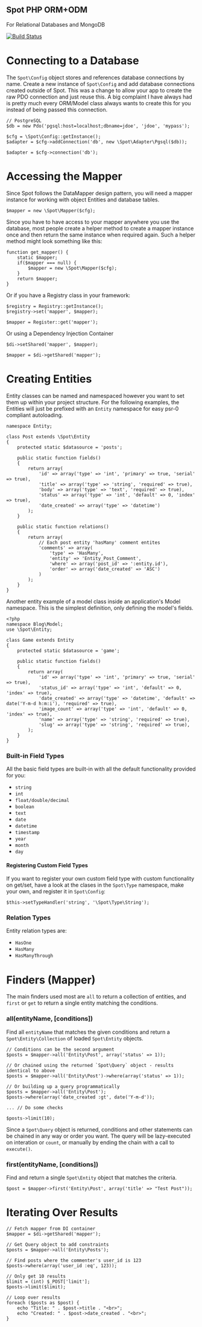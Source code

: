 Spot PHP ORM+ODM
----------------
For Relational Databases and MongoDB

[![Build Status](https://www.travis-ci.org/brandonlamb/Spot.png?branch=master)](https://www.travis-ci.org/brandonlamb/Spot)

Connecting to a Database
========================
The `Spot\Config` object stores and references database connections by name.
Create a new instance of `Spot\Config` and add database connections created outside
of Spot. This was a change to allow your app to create the raw PDO connection and
just reuse this. A big complaint I have always had is pretty much every ORM/Model
class always wants to create this for you instead of being passed this connection.

```
// PostgreSQL
$db = new Pdo('pgsql:host=localhost;dbname=jdoe', 'jdoe', 'mypass');

$cfg = \Spot\Config::getInstance();
$adapter = $cfg->addConnection('db', new \Spot\Adapter\Pgsql($db));

$adapter = $cfg->connection('db');
```

Accessing the Mapper
====================

Since Spot follows the DataMapper design pattern, you will need a mapper
instance for working with object Entities and database tables.

```
$mapper = new \Spot\Mapper($cfg);
```

Since you have to have access to your mapper anywhere you use the
database, most people create a helper method to create a mapper instance
once and then return the same instance when required again. Such a
helper method might look something like this:

```
function get_mapper() {
    static $mapper;
    if($mapper === null) {
        $mapper = new \Spot\Mapper($cfg);
    }
    return $mapper;
}
```

Or if you have a Registry class in your framework:

```
$registry = Registry::getInstance();
$registry->set('mapper', $mapper);

$mapper = Register::get('mapper');
```

Or using a Dependency Injection Container

```
$di->setShared('mapper', $mapper);

$mapper = $di->getShared('mapper');
```

Creating Entities
=================

Entity classes can be named and namespaced however you want to set them
up within your project structure. For the following examples, the
Entities will just be prefixed with an `Entity` namespace for easy psr-0
compliant autoloading.

```
namespace Entity;

class Post extends \Spot\Entity
{
    protected static $datasource = 'posts';

    public static function fields()
    {
        return array(
            'id' => array('type' => 'int', 'primary' => true, 'serial' => true),
            'title' => array('type' => 'string', 'required' => true),
            'body' => array('type' => 'text', 'required' => true),
            'status' => array('type' => 'int', 'default' => 0, 'index' => true),
            'date_created' => array('type' => 'datetime')
        );
    }

    public static function relations()
    {
        return array(
            // Each post entity 'hasMany' comment entites
            'comments' => array(
                'type' => 'HasMany',
                'entity' => 'Entity_Post_Comment',
                'where' => array('post_id' => ':entity.id'),
                'order' => array('date_created' => 'ASC')
            )
        );
    }
}
```

Another entity example of a model class inside an application's Model namespace.
This is the simplest definition, only defining the model's fields.

```
<?php
namespace Blog\Model;
use \Spot\Entity;

class Game extends Entity
{
	protected static $datasource = 'game';

	public static function fields()
	{
		return array(
			'id' => array('type' => 'int', 'primary' => true, 'serial' => true),
			'status_id' => array('type' => 'int', 'default' => 0, 'index' => true),
			'date_created' => array('type' => 'datetime', 'default' => date('Y-m-d h:m:i'), 'required' => true),
			'image_count' => array('type' => 'int', 'default' => 0, 'index' => true),
			'name' => array('type' => 'string', 'required' => true),
			'slug' => array('type' => 'string', 'required' => true),
		);
	}
}

```

### Built-in Field Types

All the basic field types are built-in with all the default
functionality provided for you:

 * `string`
 * `int`
 * `float/double/decimal`
 * `boolean`
 * `text`
 * `date`
 * `datetime`
 * `timestamp`
 * `year`
 * `month`
 * `day`

#### Registering Custom Field Types

If you want to register your own custom field type with custom
functionality on get/set, have a look at the clases in the `Spot\Type`
namespace, make your own, and register it in `Spot\Config`:

```
$this->setTypeHandler('string', '\Spot\Type\String');
```

### Relation Types

Entity relation types are:

 * `HasOne`
 * `HasMany`
 * `HasManyThrough`


Finders (Mapper)
================

The main finders used most are `all` to return a collection of entities,
and `first` or `get` to return a single entity matching the conditions.

### all(entityName, [conditions])

Find all `entityName` that matches the given conditions and return a
`Spot\Entity\Collection` of loaded `Spot\Entity` objects.
```
// Conditions can be the second argument
$posts = $mapper->all('Entity\Post', array('status' => 1));

// Or chained using the returned `Spot\Query` object - results identical to above
$posts = $mapper->all('Entity\Post')->where(array('status' => 1));

// Or building up a query programmatically
$posts = $mapper->all('Entity\Post');
$posts->where(array('date_created :gt', date('Y-m-d'));

... // Do some checks

$posts->limit(10);
```

Since a `Spot\Query` object is returned, conditions and other statements
can be chained in any way or order you want. The query will be
lazy-executed on interation or `count`, or manually by ending the chain with a
call to `execute()`.

### first(entityName, [conditions])

Find and return a single `Spot\Entity` object that matches the criteria.
```
$post = $mapper->first('Entity\Post', array('title' => "Test Post"));
```

Iterating Over Results
======================

```
// Fetch mapper from DI container
$mapper = $di->getShared('mapper');

// Get Query object to add constraints
$posts = $mapper->all('Entity\Posts');

// Find posts where the commenter's user_id is 123
$posts->where(array('user_id :eq', 123));

// Only get 10 results
$limit = (int) $_POST['limit'];
$posts->limit($limit);

// Loop over results
foreach ($posts as $post) {
	echo "Title: " . $post->title . "<br>";
	echo "Created: " . $post->date_created . "<br>";
}
```
